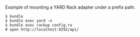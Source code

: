 Example of mounting a YARD Rack adapter under a prefix path.

```
$ bundle
$ bundle exec yard -n
$ bundle exec rackup config.ru
# open http://localhost:9292/api/
```
